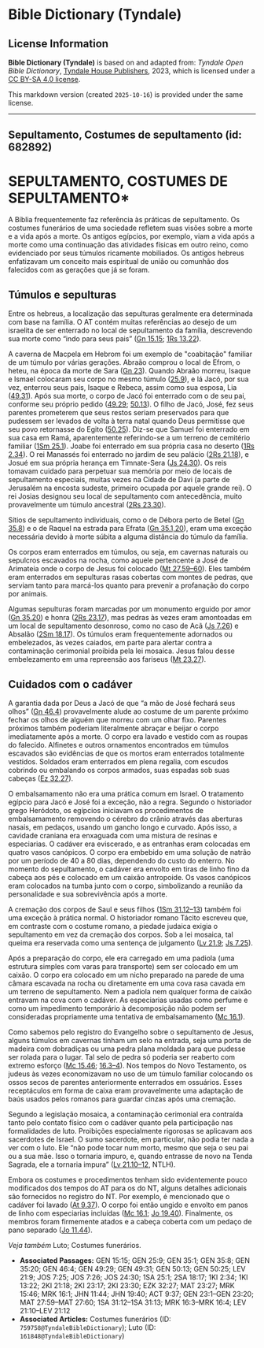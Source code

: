 # Bible Dictionary (Tyndale)

## License Information

**Bible Dictionary (Tyndale)** is based on and adapted from: _Tyndale Open Bible Dictionary_, [Tyndale House Publishers](https://tyndaleopenresources.com/), 2023, which is licensed under a [CC BY-SA 4.0 license](https://creativecommons.org/licenses/by-sa/4.0/legalcode.en).

This markdown version (created `2025-10-16`) is provided under the same license.



--------------------------------

## Sepultamento, Costumes de sepultamento (id: 682892)

SEPULTAMENTO, COSTUMES DE SEPULTAMENTO\*
========================================

A Bíblia frequentemente faz referência às práticas de sepultamento. Os costumes funerários de uma sociedade refletem suas visões sobre a morte e a vida após a morte. Os antigos egípcios, por exemplo, viam a vida após a morte como uma continuação das atividades físicas em outro reino, como evidenciado por seus túmulos ricamente mobiliados. Os antigos hebreus enfatizavam um conceito mais espiritual de união ou comunhão dos falecidos com as gerações que já se foram.

Túmulos e sepulturas
--------------------

Entre os hebreus, a localização das sepulturas geralmente era determinada com base na família. O AT contém muitas referências ao desejo de um israelita de ser enterrado no local de sepultamento da família, descrevendo sua morte como “indo para seus pais” ([Gn 15\.15](https://ref.ly/Gen15:15); [1Rs 13\.22](https://ref.ly/1Kgs13:22)).

A caverna de Macpela em Hebrom foi um exemplo de "coabitação" familiar de um túmulo por várias gerações. Abraão comprou o local de Efrom, o heteu, na época da morte de Sara ([Gn 23](https://ref.ly/Gen23:1-Gen23:20)). Quando Abraão morreu, Isaque e Ismael colocaram seu corpo no mesmo túmulo ([25\.9](https://ref.ly/Gen25:9)), e lá Jacó, por sua vez, enterrou seus pais, Isaque e Rebeca, assim como sua esposa, Lia ([49\.31](https://ref.ly/Gen49:31)). Após sua morte, o corpo de Jacó foi enterrado com o de seu pai, conforme seu próprio pedido ([49\.29](https://ref.ly/Gen49:29); [50\.13](https://ref.ly/Gen50:13)). O filho de Jacó, José, fez seus parentes prometerem que seus restos seriam preservados para que pudessem ser levados de volta à terra natal quando Deus permitisse que seu povo retornasse do Egito ([50\.25](https://ref.ly/Gen50:25)). Diz\-se que Samuel foi enterrado em sua casa em Ramá, aparentemente referindo\-se a um terreno de cemitério familiar ([1Sm 25\.1](https://ref.ly/1Sam25:1)). Joabe foi enterrado em sua própria casa no deserto ([1Rs 2\.34](https://ref.ly/1Kgs2:34)). O rei Manassés foi enterrado no jardim de seu palácio ([2Rs 21\.18](https://ref.ly/2Kgs21:18)), e Josué em sua própria herança em Timnate\-Sera ([Js 24\.30](https://ref.ly/Josh24:30)). Os reis tomavam cuidado para perpetuar sua memória por meio de locais de sepultamento especiais, muitas vezes na Cidade de Davi (a parte de Jerusalém na encosta sudeste, primeiro ocupada por aquele grande rei). O rei Josias designou seu local de sepultamento com antecedência, muito provavelmente um túmulo ancestral ([2Rs 23\.30](https://ref.ly/2Kgs23:30)).

Sítios de sepultamento individuais, como o de Débora perto de Betel ([Gn 35\.8](https://ref.ly/Gen35:8)) e o de Raquel na estrada para Efrata ([Gn 35\.1,20](https://ref.ly/Gen35:1,Gen35:20)), eram uma exceção necessária devido à morte súbita a alguma distância do túmulo da família.

Os corpos eram enterrados em túmulos, ou seja, em cavernas naturais ou sepulcros escavados na rocha, como aquele pertencente a José de Arimateia onde o corpo de Jesus foi colocado ([Mt 27\.59–60](https://ref.ly/Matt27:59-Matt27:60)). Eles também eram enterrados em sepulturas rasas cobertas com montes de pedras, que serviam tanto para marcá\-los quanto para prevenir a profanação do corpo por animais.

Algumas sepulturas foram marcadas por um monumento erguido por amor ([Gn 35\.20](https://ref.ly/Gen35:20)) e honra ([2Rs 23\.17](https://ref.ly/2Kgs23:17)), mas pedras às vezes eram amontoadas em um local de sepultamento desonroso, como no caso de Acã ([Js 7\.26](https://ref.ly/Josh7:26)) e Absalão ([2Sm 18\.17](https://ref.ly/2Sam18:17)). Os túmulos eram frequentemente adornados ou embelezados, às vezes caiados, em parte para alertar contra a contaminação cerimonial proibida pela lei mosaica. Jesus falou desse embelezamento em uma repreensão aos fariseus ([Mt 23\.27](https://ref.ly/Matt23:27)).

Cuidados com o cadáver
----------------------

A garantia dada por Deus a Jacó de que “a mão de José fechará seus olhos” ([Gn 46\.4](https://ref.ly/Gen46:4)) provavelmente alude ao costume de um parente próximo fechar os olhos de alguém que morreu com um olhar fixo. Parentes próximos também poderiam literalmente abraçar e beijar o corpo imediatamente após a morte. O corpo era lavado e vestido com as roupas do falecido. Alfinetes e outros ornamentos encontrados em túmulos escavados são evidências de que os mortos eram enterrados totalmente vestidos. Soldados eram enterrados em plena regalia, com escudos cobrindo ou embalando os corpos armados, suas espadas sob suas cabeças ([Ez 32\.27](https://ref.ly/Ezek32:27)).

O embalsamamento não era uma prática comum em Israel. O tratamento egípcio para Jacó e José foi a exceção, não a regra. Segundo o historiador grego Heródoto, os egípcios iniciavam os procedimentos de embalsamamento removendo o cérebro do crânio através das aberturas nasais, em pedaços, usando um gancho longo e curvado. Após isso, a cavidade craniana era enxaguada com uma mistura de resinas e especiarias. O cadáver era eviscerado, e as entranhas eram colocadas em quatro vasos canópicos. O corpo era embebido em uma solução de natrão por um período de 40 a 80 dias, dependendo do custo do enterro. No momento do sepultamento, o cadáver era envolto em tiras de linho fino da cabeça aos pés e colocado em um caixão antropoide. Os vasos canópicos eram colocados na tumba junto com o corpo, simbolizando a reunião da personalidade e sua sobrevivência após a morte.

A cremação dos corpos de Saul e seus filhos ([1Sm 31\.12–13](https://ref.ly/1Sam31:12-1Sam31:13)) também foi uma exceção à prática normal. O historiador romano Tácito escreveu que, em contraste com o costume romano, a piedade judaica exigia o sepultamento em vez da cremação dos corpos. Sob a lei mosaica, tal queima era reservada como uma sentença de julgamento ([Lv 21\.9](https://ref.ly/Lev21:9); [Js 7\.25](https://ref.ly/Josh7:25)).

Após a preparação do corpo, ele era carregado em uma padiola (uma estrutura simples com varas para transporte) sem ser colocado em um caixão. O corpo era colocado em um nicho preparado na parede de uma câmara escavada na rocha ou diretamente em uma cova rasa cavada em um terreno de sepultamento. Nem a padiola nem qualquer forma de caixão entravam na cova com o cadáver. As especiarias usadas como perfume e como um impedimento temporário à decomposição não podem ser consideradas propriamente uma tentativa de embalsamamento ([Mc 16\.1](https://ref.ly/Mark16:1)).

Como sabemos pelo registro do Evangelho sobre o sepultamento de Jesus, alguns túmulos em cavernas tinham um selo na entrada, seja uma porta de madeira com dobradiças ou uma pedra plana moldada para que pudesse ser rolada para o lugar. Tal selo de pedra só poderia ser reaberto com extremo esforço ([Mc 15\.46](https://ref.ly/Mark15:46); [16\.3–4](https://ref.ly/Mark16:3-Mark16:4)). Nos tempos do Novo Testamento, os judeus às vezes economizavam no uso de um túmulo familiar colocando os ossos secos de parentes anteriormente enterrados em ossuários. Esses receptáculos em forma de caixa eram provavelmente uma adaptação de baús usados pelos romanos para guardar cinzas após uma cremação.

Segundo a legislação mosaica, a contaminação cerimonial era contraída tanto pelo contato físico com o cadáver quanto pela participação nas formalidades de luto. Proibições especialmente rigorosas se aplicavam aos sacerdotes de Israel. O sumo sacerdote, em particular, não podia ter nada a ver com o luto. Ele “não pode tocar num morto, mesmo que seja o seu pai ou a sua mãe. Isso o tornaria impuro, e, quando entrasse de novo na Tenda Sagrada, ele a tornaria impura” ([Lv 21\.10–12](https://ref.ly/Lev21:10-Lev21:12), NTLH).

Embora os costumes e procedimentos tenham sido evidentemente pouco modificados dos tempos do AT para os do NT, alguns detalhes adicionais são fornecidos no registro do NT. Por exemplo, é mencionado que o cadáver foi lavado ([At 9\.37](https://ref.ly/Acts9:37)). O corpo foi então ungido e envolto em panos de linho com especiarias incluídas ([Mc 16\.1](https://ref.ly/Mark16:1); [Jo 19\.40](https://ref.ly/John19:40)). Finalmente, os membros foram firmemente atados e a cabeça coberta com um pedaço de pano separado ([Jo 11\.44](https://ref.ly/John11:44)).

*Veja também* Luto; Costumes funerários.

* **Associated Passages:** GEN 15:15; GEN 25:9; GEN 35:1; GEN 35:8; GEN 35:20; GEN 46:4; GEN 49:29; GEN 49:31; GEN 50:13; GEN 50:25; LEV 21:9; JOS 7:25; JOS 7:26; JOS 24:30; 1SA 25:1; 2SA 18:17; 1KI 2:34; 1KI 13:22; 2KI 21:18; 2KI 23:17; 2KI 23:30; EZK 32:27; MAT 23:27; MRK 15:46; MRK 16:1; JHN 11:44; JHN 19:40; ACT 9:37; GEN 23:1–GEN 23:20; MAT 27:59–MAT 27:60; 1SA 31:12–1SA 31:13; MRK 16:3–MRK 16:4; LEV 21:10–LEV 21:12
* **Associated Articles:** Costumes funerários (ID: `759758@TyndaleBibleDictionary`); Luto (ID: `161848@TyndaleBibleDictionary`)

